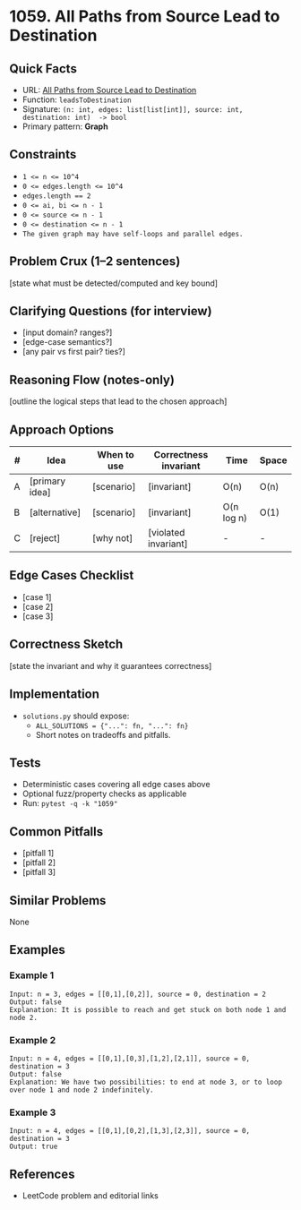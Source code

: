 # 1059. All Paths from Source Lead to Destination

## Quick Facts

- URL:
  [All Paths from Source Lead to Destination](https://leetcode.com/problems/all-paths-from-source-lead-to-destination/)
- Function: `leadsToDestination`
- Signature: `(n: int, edges: list[list[int]], source: int, destination: int)  -> bool`
- Primary pattern: **Graph**

## Constraints

- `1 <= n <= 10^4`
- `0 <= edges.length <= 10^4`
- `edges.length == 2`
- `0 <= ai, bi <= n - 1`
- `0 <= source <= n - 1`
- `0 <= destination <= n - 1`
- `The given graph may have self-loops and parallel edges.`

## Problem Crux (1–2 sentences)

[state what must be detected/computed and key bound]

## Clarifying Questions (for interview)

- [input domain? ranges?]
- [edge-case semantics?]
- [any pair vs first pair? ties?]

## Reasoning Flow (notes-only)

[outline the logical steps that lead to the chosen approach]

## Approach Options

| #   | Idea           | When to use | Correctness invariant | Time       | Space |
| --- | -------------- | ----------- | --------------------- | ---------- | ----- |
| A   | [primary idea] | [scenario]  | [invariant]           | O(n)       | O(n)  |
| B   | [alternative]  | [scenario]  | [invariant]           | O(n log n) | O(1)  |
| C   | [reject]       | [why not]   | [violated invariant]  | -          | -     |

## Edge Cases Checklist

- [case 1]
- [case 2]
- [case 3]

## Correctness Sketch

[state the invariant and why it guarantees correctness]

## Implementation

- `solutions.py` should expose:
    - `ALL_SOLUTIONS = {"...": fn, "...": fn}`
    - Short notes on tradeoffs and pitfalls.

## Tests

- Deterministic cases covering all edge cases above
- Optional fuzz/property checks as applicable
- Run: `pytest -q -k "1059"`

## Common Pitfalls

- [pitfall 1]
- [pitfall 2]
- [pitfall 3]

## Similar Problems

None

## Examples

### Example 1

```text
Input: n = 3, edges = [[0,1],[0,2]], source = 0, destination = 2
Output: false
Explanation: It is possible to reach and get stuck on both node 1 and node 2.
```

### Example 2

```text
Input: n = 4, edges = [[0,1],[0,3],[1,2],[2,1]], source = 0, destination = 3
Output: false
Explanation: We have two possibilities: to end at node 3, or to loop over node 1 and node 2 indefinitely.
```

### Example 3

```text
Input: n = 4, edges = [[0,1],[0,2],[1,3],[2,3]], source = 0, destination = 3
Output: true
```

## References

- LeetCode problem and editorial links
